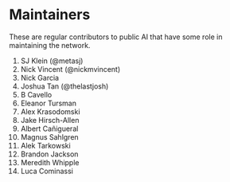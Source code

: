 # Maintainers

These are regular contributors to public AI that have some role in maintaining the network.

1. SJ Klein (@metasj)
2. Nick Vincent (@nickmvincent)
3. Nick Garcia
4. Joshua Tan (@thelastjosh)
5. B Cavello
6. Eleanor Tursman
7. Alex Krasodomski
8. Jake Hirsch-Allen
9. Albert Cañigueral
10. Magnus Sahlgren
11. Alek Tarkowski
12. Brandon Jackson
13. Meredith Whipple
14. Luca Cominassi
